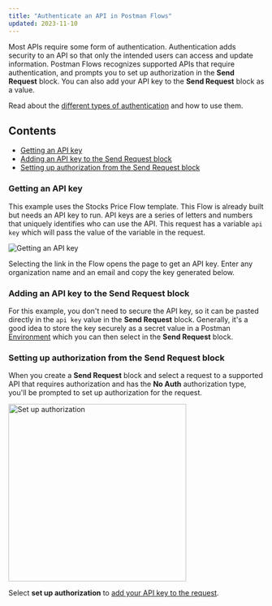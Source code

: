 ```yaml
---
title: "Authenticate an API in Postman Flows"
updated: 2023-11-10
---
```


Most APIs require some form of authentication. Authentication adds security to an API so that only the intended users can access and update information. Postman Flows recognizes supported APIs that require authentication, and prompts you to set up authorization in the **Send Request** block. You can also add your API key to the **Send Request** block as a value.

Read about the [different types of authentication](/docs/sending-requests/authorization/authorization/) and how to use them.

## Contents

* [Getting an API key](#getting-an-api-key)
* [Adding an API key to the Send Request block](#adding-an-api-key-to-the-send-request-block)
* [Setting up authorization from the Send Request block](#setting-up-authorization-from-the-send-request-block)

### Getting an API key

This example uses the Stocks Price Flow template. This Flow is already built but needs an API key to run. API keys are a series of letters and numbers that uniquely identifies who can use the API. This request has a variable `api key` which will pass the value of the variable in the request.

<img src="https://assets.postman.com/postman-docs/v10/flows-getting-api-key-v10-20.gif" alt="Getting an API key" fetchpriority="low" loading="lazy" />

Selecting the link in the Flow opens the page to get an API key. Enter any organization name and an email and copy the key generated below.

### Adding an API key to the Send Request block

For this example, you don't need to secure the API key, so it can be pasted directly in the `api key` value in the **Send Request** block. Generally, it's a good idea to store the key securely as a secret value in a Postman [Environment](/docs/sending-requests/environments/managing-environments/) which you can then select in the **Send Request** block.

### Setting up authorization from the Send Request block

When you create a **Send Request** block and select a request to a supported API that requires authorization and has the **No Auth** authorization type, you'll be prompted to set up authorization for the request.

<img src="https://assets.postman.com/postman-docs/v10/flows-set-up-auth-v10.jpg" alt="Set up authorization" width="350px">

Select **set up authorization** to [add your API key to the request](/docs/sending-requests/authorization/authentication-for-public-apis/).
